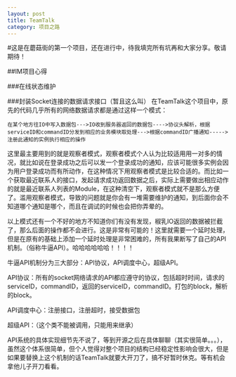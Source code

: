 ```yaml
---
layout: post
title: TeamTalk
category: 项目之路
---
```


#这是在蘑菇街的第一个项目，还在进行中，待我填完所有坑再和大家分享。敬请期待！

##IM项目心得

###在线状态维护

###封装Socket连接的数据请求接口（暂且这么叫）
在TeamTalk这个项目中，原先的代码几乎所有的网络数据请求都是通过这样一个模式：
	
	在某个地方往IO中写入数据包--->IO收到服务器返回的数据包---->协议头解析，根据serviceID和commandID分发到相应的业务模块取处理--->根据commandID广播通知----->注册此通知的实例执行相应的操作
	
这里最主要用到的就是观察者模式，观察者模式个人认为比较适用用一对多的情况，就比如说在登录成功之后可以发一个登录成功的通知，应该可能很多实例会因为用户登录成功而有所动作，在这种情况下用观察者模式是比较合适的。而比如一个获取最近联系人的接口，发起请求成功返回数据之后，实际上需要做出相应动作的就是最近联系人列表的Module，在这种清空下，观察者模式就不是那么方便了。滥用观察者模式，导致的问题就是你会有一堆需要维护的通知，到后面你会不知道哪个通知是哪个，而且在调试的时候也会把你弄晕的。

以上模式还有一个不好的地方不知道你们有没有发现，椒乳IO返回的数据被拦截了，那么后面的操作都不会进行。这是非常有可能的！这里就需要一个延时处理，但是在原有的基础上添加一个延时处理是非常困难的，所有我果断写了自己的API机制。（俗称牛逼API）。哈哈哈哈哈哈！！！！

牛逼API机制分为三大部分：API协议，API调度中心，超级API。

API协议：所有的socket网络请求的API都应遵守的协议，包括超时时间，请求的serviceID，commandID，返回的serviceID，commandID。打包的block，解析的block。
	
API调度中心：注册接口，注册超时，接受数据包

超级API：（这个类不能被调用，只能用来继承）

API系统的具体实现细节先不说了，等到开源之后在具体聊聊（其实很简单。。。），虽然这个体系很简单，但个人觉得对整个项目的结构已经稳定性影响会很大，但是如果要替换上这个机制的话TeamTalk就要大开刀了，搞不好暂时休克。等有机会拿他儿子开刀看看。